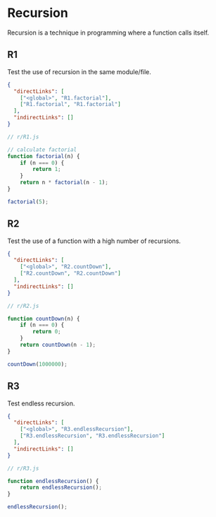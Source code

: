 # Recursion
Recursion is a technique in programming where a function calls itself. 

## R1
[//]: # (MAIN: global)
Test the use of recursion in the same module/file.

```json
{
  "directLinks": [
    ["<global>", "R1.factorial"],
    ["R1.factorial", "R1.factorial"]
  ],
  "indirectLinks": []
}
```
```js
// r/R1.js

// calculate factorial
function factorial(n) {
    if (n === 0) {
        return 1;
    }
    return n * factorial(n - 1);
}

factorial(5);
```
[//]: # (END)

## R2
[//]: # (MAIN: global)
Test the use of a function with a high number of recursions.

```json
{
  "directLinks": [
    ["<global>", "R2.countDown"],
    ["R2.countDown", "R2.countDown"]
  ],
  "indirectLinks": []
}
```
```js
// r/R2.js

function countDown(n) {
    if (n === 0) {
        return 0;
    }
    return countDown(n - 1);
}

countDown(1000000);
```
[//]: # (END)

## R3
[//]: # (MAIN: global)
Test endless recursion.

```json
{
  "directLinks": [
    ["<global>", "R3.endlessRecursion"],
    ["R3.endlessRecursion", "R3.endlessRecursion"]
  ],
  "indirectLinks": []
}
```
```js
// r/R3.js

function endlessRecursion() {
    return endlessRecursion();
}

endlessRecursion();
```
[//]: # (END)


